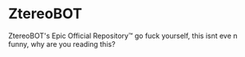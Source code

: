 # ZtereoBOT
ZtereoBOT's Epic Official Repository™️
go fuck yourself, this isnt eve n funny, why are you reading this?
